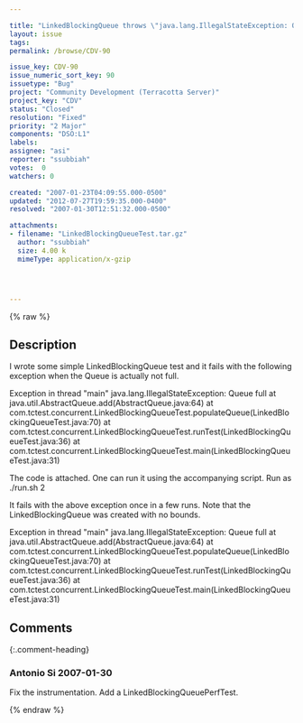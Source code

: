 ```yaml
---

title: "LinkedBlockingQueue throws \"java.lang.IllegalStateException: Queue full\" when queue actually not full"
layout: issue
tags: 
permalink: /browse/CDV-90

issue_key: CDV-90
issue_numeric_sort_key: 90
issuetype: "Bug"
project: "Community Development (Terracotta Server)"
project_key: "CDV"
status: "Closed"
resolution: "Fixed"
priority: "2 Major"
components: "DSO:L1"
labels: 
assignee: "asi"
reporter: "ssubbiah"
votes:  0
watchers: 0

created: "2007-01-23T04:09:55.000-0500"
updated: "2012-07-27T19:59:35.000-0400"
resolved: "2007-01-30T12:51:32.000-0500"

attachments:
- filename: "LinkedBlockingQueueTest.tar.gz"
  author: "ssubbiah"
  size: 4.00 k
  mimeType: application/x-gzip




---
```


{% raw %}

## Description

<div markdown="1" class="description">

I wrote some simple LinkedBlockingQueue test and it fails with the following exception when the Queue is actually not full.

Exception in thread "main" java.lang.IllegalStateException: Queue full
        at java.util.AbstractQueue.add(AbstractQueue.java:64)
        at com.tctest.concurrent.LinkedBlockingQueueTest.populateQueue(LinkedBlockingQueueTest.java:70)
        at com.tctest.concurrent.LinkedBlockingQueueTest.runTest(LinkedBlockingQueueTest.java:36)
        at com.tctest.concurrent.LinkedBlockingQueueTest.main(LinkedBlockingQueueTest.java:31)

The code is attached. One can run it using the accompanying script. Run as
./run.sh 2

It fails with the above exception once in a few runs. Note that the LinkedBlockingQueue was created with no bounds.

Exception in thread "main" java.lang.IllegalStateException: Queue full
        at java.util.AbstractQueue.add(AbstractQueue.java:64)
        at com.tctest.concurrent.LinkedBlockingQueueTest.populateQueue(LinkedBlockingQueueTest.java:70)
        at com.tctest.concurrent.LinkedBlockingQueueTest.runTest(LinkedBlockingQueueTest.java:36)
        at com.tctest.concurrent.LinkedBlockingQueueTest.main(LinkedBlockingQueueTest.java:31)



</div>

## Comments


{:.comment-heading}
### **Antonio Si** <span class="date">2007-01-30</span>

<div markdown="1" class="comment">

Fix the instrumentation. Add a LinkedBlockingQueuePerfTest.

</div>



{% endraw %}
